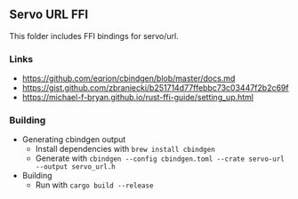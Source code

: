 ## Servo URL FFI

This folder includes FFI bindings for servo/url.

### Links

- https://github.com/eqrion/cbindgen/blob/master/docs.md
- https://gist.github.com/zbraniecki/b251714d77ffebbc73c03447f2b2c69f
- https://michael-f-bryan.github.io/rust-ffi-guide/setting_up.html

### Building

- Generating cbindgen output
  - Install dependencies with `brew install cbindgen`
  - Generate with `cbindgen --config cbindgen.toml --crate servo-url --output servo_url.h`
- Building
  - Run with `cargo build --release`
